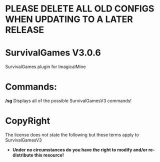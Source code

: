 # **PLEASE DELETE ALL OLD CONFIGS WHEN UPDATING TO A LATER RELEASE** 


# SurvivalGames  V3.0.6
SurvivalGames plugin for ImagicalMine

# Commands:

**/sg** Displays all of the possible SurvivalGamesV3 commands!

# CopyRight
The license does not state the following but these terms apply to SurvivalGamesV3

- **Under no circumstances do you have the right to modify and/or re-distribute this resource!**
